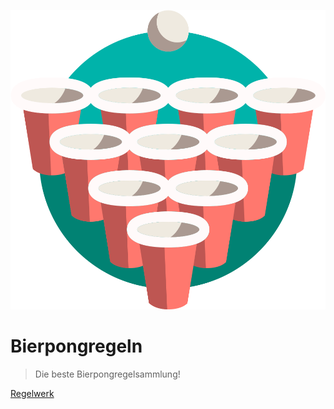 ![logo](images/logo.png ':size=60%')

# Bierpongregeln

> Die beste Bierpongregelsammlung!

[Regelwerk](regelwerk.md)
